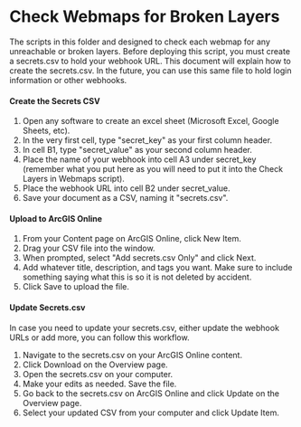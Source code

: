 # Check Webmaps for Broken Layers

The scripts in this folder and designed to check each webmap for any unreachable or broken layers. Before deploying this script, you must create a secrets.csv to hold your webhook URL. This document will explain how to create the secrets.csv. In the future, you can use this same file to hold login information or other webhooks.

#### Create the Secrets CSV
1. Open any software to create an excel sheet (Microsoft Excel, Google Sheets, etc).
2. In the very first cell, type "secret_key" as your first column header.
3. In cell B1, type "secret_value" as your second column header.
4. Place the name of your webhook into cell A3 under secret_key (remember what you put here as you will need to put it into the Check Layers in Webmaps script).
5. Place the webhook URL into cell B2 under secret_value.
6. Save your document as a CSV, naming it "secrets.csv".

#### Upload to ArcGIS Online
1. From your Content page on ArcGIS Online, click New Item.
2. Drag your CSV file into the window.
3. When prompted, select "Add secrets.csv Only" and click Next.
4. Add whatever title, description, and tags you want. Make sure to include something saying what this is so it is not deleted by accident.
5. Click Save to upload the file.

#### Update Secrets.csv
In case you need to update your secrets.csv, either update the webhook URLs or add more, you can follow this workflow.
1. Navigate to the secrets.csv on your ArcGIS Online content.
2. Click Download on the Overview page.
3. Open the secrets.csv on your computer.
4. Make your edits as needed. Save the file.
5. Go back to the secrets.csv on ArcGIS Online and click Update on the Overview page.
6. Select your updated CSV from your computer and click Update Item.
